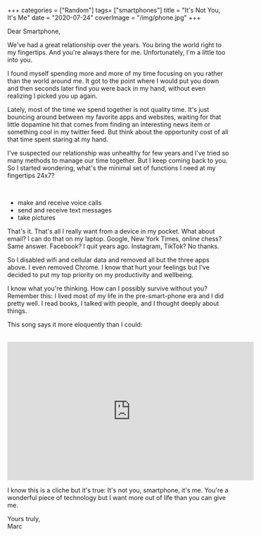 +++
categories = ["Random"]
tags= ["smartphones"]
title = "It's Not You, It's Me"
date = "2020-07-24"
coverImage = "/img/phone.jpg"
+++

Dear Smartphone, 

We've had a great relationship over the years. You bring the world right to my fingertips. And you're always there for me. Unfortunately, I'm a little too into you. 

<!--more-->

I found myself spending more and more of my time focusing on you rather than the world around me. It got to the point where I would put you down and then seconds later find you were back in my hand, without even realizing I picked you up again.

Lately, most of the time we spend together is not quality time. It's just bouncing around between my favorite apps and websites, waiting for that little dopamine hit that comes from finding an interesting news item or something cool in my twitter feed. But think about the opportunity cost of all that time spent staring at my hand.

I've suspected our relationship was unhealthy for few years and I've tried so many methods to manage our time together. But I keep coming back to you. So I started wondering, what's the minimal set of functions I need at my fingertips 24x7?

<br>

- make and receive voice calls
- send and receive text messages
- take pictures

That's it. That's all I really want from a device in my pocket. What about email? I can do that on my laptop. Google, New York Times, online chess? Same answer. Facebook? I quit years ago. Instagram, TikTok? No thanks.

So I disabled wifi and cellular data and removed all but the three apps above. I even removed Chrome. I know that hurt your feelings but I've decided to put my top priority on my productivity and wellbeing.

I know what you're thinking. How can I possibly survive without you? Remember this: I lived most of my life in the pre-smart-phone era and I did pretty well. I read books, I talked with people, and I thought deeply about things.

This song says it more eloquently than I could:

<br>

<iframe width="560" height="315" src="https://www.youtube.com/embed/GHnfcd_k2O4" frameborder="0" allow="accelerometer; autoplay; encrypted-media; gyroscope; picture-in-picture" allowfullscreen></iframe>

I know this is a cliche but it's true: It's not you, smartphone, it's me. You're a wonderful piece of technology but I want more out of life than you can give me.

Yours truly,  
Marc
